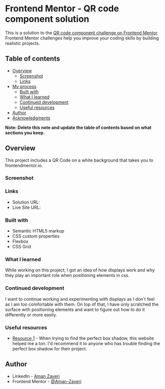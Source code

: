 # Frontend Mentor - QR code component solution

This is a solution to the [QR code component challenge on Frontend Mentor](https://www.frontendmentor.io/challenges/qr-code-component-iux_sIO_H). Frontend Mentor challenges help you improve your coding skills by building realistic projects. 

## Table of contents

- [Overview](#overview)
  - [Screenshot](#screenshot)
  - [Links](#links)
- [My process](#my-process)
  - [Built with](#built-with)
  - [What I learned](#what-i-learned)
  - [Continued development](#continued-development)
  - [Useful resources](#useful-resources)
- [Author](#author)
- [Acknowledgments](#acknowledgments)

**Note: Delete this note and update the table of contents based on what sections you keep.**

## Overview

This project includes a QR Code on a white background that takes you to frontendmentor.io. 

### Screenshot

[](images/qrCodeImage.png)

### Links

- Solution URL: [](http://127.0.0.1:5501/index.html)
- Live Site URL: [](https://aman-zaveri-qr-code-component-challenge.netlify.app/)

### Built with

- Semantic HTML5 markup
- CSS custom properties
- Flexbox
- CSS Grid

### What I learned

While working on this project, I got an idea of how displays work and why they play an important role when positioning elements in css. 

### Continued development

I want to continue working and experimenting with displays as I don't feel as I am too comfortable with them. On top of that, I have only scratched the surface with positioning elements and want to figure out how to do it differently or more easily. 

### Useful resources

- [Resource 1](https://html-css-js.com/css/generator/box-shadow/) - When trying to find the perfect box shadow, this website helped me a ton. I'd recommend it to anyone who has trouble finding the perfect box shadow for their project.

## Author

- LinkedIn - [Aman Zaveri](https://www.linkedin.com/in/aman-zaveri-23a5501b6/)
- Frontend Mentor - [@Aman-Zaveri](https://www.frontendmentor.io/profile/Aman-Zaveri)

